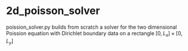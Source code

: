 # 2d_poisson_solver
poission_solver.py builds from scratch a solver for the two dimensional Poission equation with Dirichlet boundary data on a rectangle $[0,L_x] \times [0,L_y]$


